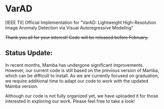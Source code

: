# VarAD
[IEEE TII] Official Implementation for "VarAD: Lightweight High-Resolution Image Anomaly Detection via Visual Autoregressive Modeling"

~~Thank you all for your interest! Code will be released before February.~~


## Status Update:
In recent months, Mamba has undergone significant improvements. However, our current code is still based on the previous version of Mamba, which can be difficult to install. As we are currently focused on graduation, we require additional time to adapt our code to work with the updated Mamba version.

Although our code is not fully organized yet, we have uploaded it for those interested in exploring our work. Please feel free to take a look!
